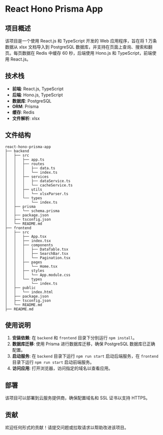 # React Hono Prisma App

## 项目概述

该项目是一个使用 React.js 和 TypeScript 开发的 Web 应用程序，旨在将 1 万条数据从 xlsx 文档导入到 PostgreSQL 数据库，并支持在页面上查询、搜索和翻页。每页数据在 Redis 中缓存 60 秒，后端使用 Hono.js 和 TypeScript，前端使用 React.js。

## 技术栈

- **前端**: React.js, TypeScript
- **后端**: Hono.js, TypeScript
- **数据库**: PostgreSQL
- **ORM**: Prisma
- **缓存**: Redis
- **文件解析**: xlsx

## 文件结构

```
react-hono-prisma-app
├── backend
│   ├── src
│   │   ├── app.ts
│   │   ├── routes
│   │   │   ├── data.ts
│   │   │   └── index.ts
│   │   ├── services
│   │   │   ├── dataService.ts
│   │   │   └── cacheService.ts
│   │   ├── utils
│   │   │   └── xlsxParser.ts
│   │   └── types
│   │       └── index.ts
│   ├── prisma
│   │   └── schema.prisma
│   ├── package.json
│   ├── tsconfig.json
│   └── README.md
├── frontend
│   ├── src
│   │   ├── App.tsx
│   │   ├── index.tsx
│   │   ├── components
│   │   │   ├── DataTable.tsx
│   │   │   ├── SearchBar.tsx
│   │   │   └── Pagination.tsx
│   │   ├── pages
│   │   │   └── Home.tsx
│   │   ├── styles
│   │   │   └── App.module.css
│   │   └── types
│   │       └── index.ts
│   ├── public
│   │   └── index.html
│   ├── package.json
│   ├── tsconfig.json
│   └── README.md
├── README.md
```

## 使用说明

1. **安装依赖**: 在 `backend` 和 `frontend` 目录下分别运行 `npm install`。
2. **数据库迁移**: 使用 Prisma 进行数据库迁移，确保 PostgreSQL 数据库已正确配置。
3. **启动服务**: 在 `backend` 目录下运行 `npm run start` 启动后端服务，在 `frontend` 目录下运行 `npm run start` 启动前端服务。
4. **访问应用**: 打开浏览器，访问指定的域名以查看应用。

## 部署

该项目可以部署到云服务提供商，确保配置域名和 SSL 证书以支持 HTTPS。

## 贡献

欢迎任何形式的贡献！请提交问题或拉取请求以帮助改进该项目。